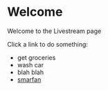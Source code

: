 # Welcome

Welcome to the Livestream page

Click a link to do something:
- get groceries
- wash car
- blah blah
- [smarfan](https://www.smarsfan.com)